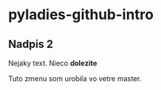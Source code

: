 # pyladies-github-intro

## Nadpis 2
Nejaky text. Nieco **dolezite**

Tuto zmenu som urobila vo vetre master.